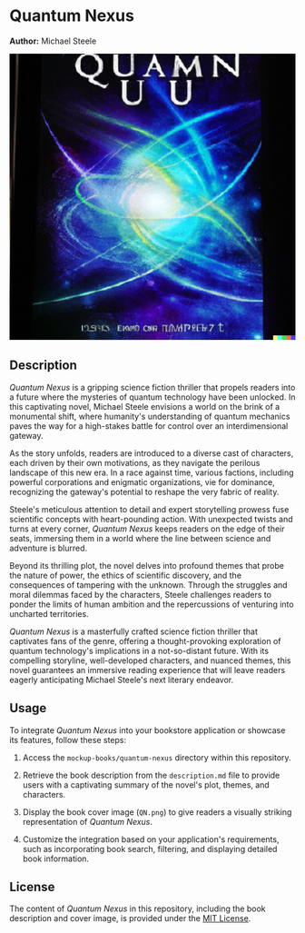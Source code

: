 # Quantum Nexus

**Author:** Michael Steele

![Quantum Nexus Cover](mockup-books/quantum-nexus/QN.png)

## Description

*Quantum Nexus* is a gripping science fiction thriller that propels readers into a future where the mysteries of quantum technology have been unlocked. In this captivating novel, Michael Steele envisions a world on the brink of a monumental shift, where humanity's understanding of quantum mechanics paves the way for a high-stakes battle for control over an interdimensional gateway.

As the story unfolds, readers are introduced to a diverse cast of characters, each driven by their own motivations, as they navigate the perilous landscape of this new era. In a race against time, various factions, including powerful corporations and enigmatic organizations, vie for dominance, recognizing the gateway's potential to reshape the very fabric of reality.

Steele's meticulous attention to detail and expert storytelling prowess fuse scientific concepts with heart-pounding action. With unexpected twists and turns at every corner, *Quantum Nexus* keeps readers on the edge of their seats, immersing them in a world where the line between science and adventure is blurred.

Beyond its thrilling plot, the novel delves into profound themes that probe the nature of power, the ethics of scientific discovery, and the consequences of tampering with the unknown. Through the struggles and moral dilemmas faced by the characters, Steele challenges readers to ponder the limits of human ambition and the repercussions of venturing into uncharted territories.

*Quantum Nexus* is a masterfully crafted science fiction thriller that captivates fans of the genre, offering a thought-provoking exploration of quantum technology's implications in a not-so-distant future. With its compelling storyline, well-developed characters, and nuanced themes, this novel guarantees an immersive reading experience that will leave readers eagerly anticipating Michael Steele's next literary endeavor.

## Usage

To integrate *Quantum Nexus* into your bookstore application or showcase its features, follow these steps:

1. Access the `mockup-books/quantum-nexus` directory within this repository.

2. Retrieve the book description from the `description.md` file to provide users with a captivating summary of the novel's plot, themes, and characters.

3. Display the book cover image (`QN.png`) to give readers a visually striking representation of *Quantum Nexus*.

4. Customize the integration based on your application's requirements, such as incorporating book search, filtering, and displaying detailed book information.

## License

The content of *Quantum Nexus* in this repository, including the book description and cover image, is provided under the [MIT License](LICENSE).
